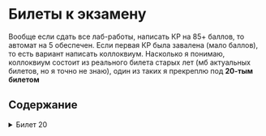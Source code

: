 # Билеты к экзамену

Вообще если сдать все лаб-работы, написать КР на 85+ баллов, то автомат на 5 обеспечен. Если первая КР была завалена (мало баллов), то есть вариант написать коллоквиум. 
Насколько я понимаю, коллоквиум состоит из реального билета старых лет (мб актуальных билетов, но я точно не знаю), один из таких я прекреплю под **20-тым билетом**

## Содержание

<details>
  <summary>Билет 20</summary>
   
  Возможно не встречается на экзамене
  ![изображение](https://github.com/xarll/vpr/assets/76239707/538820e8-4d34-4984-be72-9441b5dfbd57)

</details>
